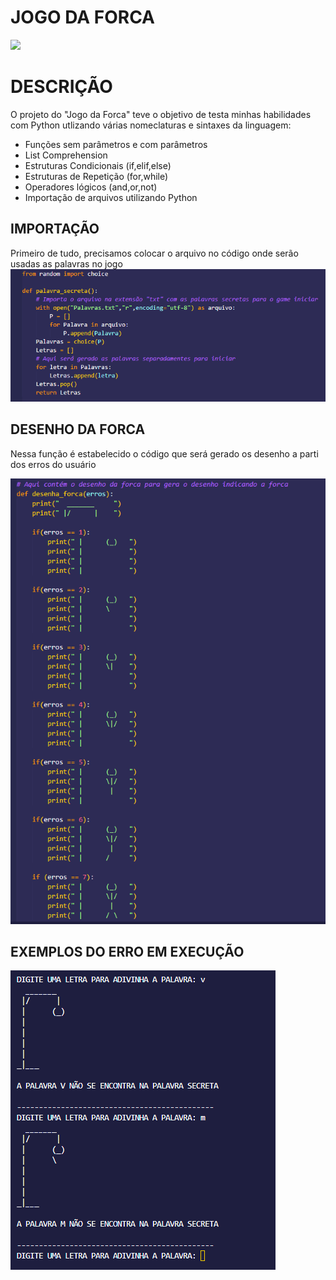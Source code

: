 # JOGO DA FORCA
<img src="https://i.pinimg.com/564x/b4/17/b6/b417b6de327de8712db52a3805453970.jpg">

# DESCRIÇÃO
O projeto do "Jogo da Forca" teve o objetivo de testa minhas habilidades com Python utlizando várias nomeclaturas e sintaxes da linguagem:
- Funções sem parâmetros e com parâmetros
- List Comprehension
- Estruturas Condicionais (if,elif,else)
- Estruturas de Repetição (for,while)
- Operadores lógicos (and,or,not)
- Importação de arquivos utilizando Python

## IMPORTAÇÃO
Primeiro de tudo, precisamos colocar o arquivo no código onde serão usadas as palavras no jogo 
<img src="img\Imagem.png">


## DESENHO DA FORCA
Nessa função é estabelecido o código que será gerado os desenho a parti dos erros do usuário

<img src="img\Desenho.png">


## EXEMPLOS DO ERRO EM EXECUÇÃO

<img src="img\Exemplo.png">
